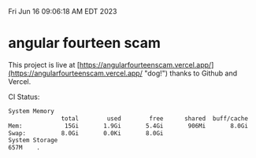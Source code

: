 Fri Jun 16 09:06:18 AM EDT 2023

# angular fourteen scam


This project is live at [https://angularfourteenscam.vercel.app/](https://angularfourteenscam.vercel.app/ "dog!") thanks to Github and Vercel.

CI Status: 

```bash
System Memory
               total        used        free      shared  buff/cache   available
Mem:            15Gi       1.9Gi       5.4Gi       906Mi       8.0Gi        12Gi
Swap:          8.0Gi       0.0Ki       8.0Gi
System Storage
657M	.
